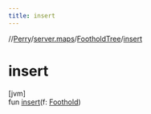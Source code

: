 ```yaml
---
title: insert
---
```

//[Perry](../../../index.html)/[server.maps](../index.html)/[FootholdTree](index.html)/[insert](insert.html)



# insert



[jvm]\
fun [insert](insert.html)(f: [Foothold](../-foothold/index.html))




